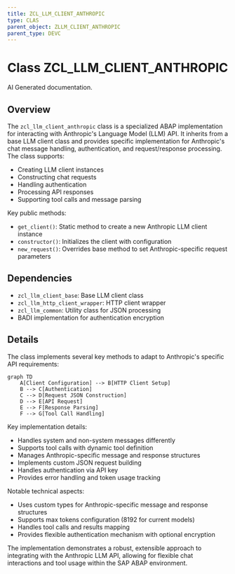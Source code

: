 ```yaml
---
title: ZCL_LLM_CLIENT_ANTHROPIC
type: CLAS
parent_object: ZLLM_CLIENT_ANTHROPIC
parent_type: DEVC
---
```


# Class ZCL_LLM_CLIENT_ANTHROPIC

AI Generated documentation.
## Overview
The `zcl_llm_client_anthropic` class is a specialized ABAP implementation for interacting with Anthropic's Language Model (LLM) API. It inherits from a base LLM client class and provides specific implementation for Anthropic's chat message handling, authentication, and request/response processing. The class supports:
- Creating LLM client instances
- Constructing chat requests
- Handling authentication
- Processing API responses
- Supporting tool calls and message parsing

Key public methods:
- `get_client()`: Static method to create a new Anthropic LLM client instance
- `constructor()`: Initializes the client with configuration
- `new_request()`: Overrides base method to set Anthropic-specific request parameters

## Dependencies
- `zcl_llm_client_base`: Base LLM client class
- `zcl_llm_http_client_wrapper`: HTTP client wrapper
- `zcl_llm_common`: Utility class for JSON processing
- BADI implementation for authentication encryption

## Details
The class implements several key methods to adapt to Anthropic's specific API requirements:

```mermaid
graph TD
    A[Client Configuration] --> B[HTTP Client Setup]
    B --> C[Authentication]
    C --> D[Request JSON Construction]
    D --> E[API Request]
    E --> F[Response Parsing]
    F --> G[Tool Call Handling]
```

Key implementation details:
- Handles system and non-system messages differently
- Supports tool calls with dynamic tool definition
- Manages Anthropic-specific message and response structures
- Implements custom JSON request building
- Handles authentication via API key
- Provides error handling and token usage tracking

Notable technical aspects:
- Uses custom types for Anthropic-specific message and response structures
- Supports max tokens configuration (8192 for current models)
- Handles tool calls and results mapping
- Provides flexible authentication mechanism with optional encryption

The implementation demonstrates a robust, extensible approach to integrating with the Anthropic LLM API, allowing for flexible chat interactions and tool usage within the SAP ABAP environment.

